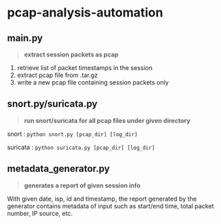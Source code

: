 # pcap-analysis-automation

## main.py
> **extract session packets as pcap**
1. retrieve list of packet timestamps in the session
2. extract pcap file from .tar.gz
3. write a new pcap file containing session packets only

## snort.py/suricata.py
> **run snort/suricata for all pcap files under given directory**

snort : `python snort.py [pcap_dir] [log_dir]`

suricata : `python suricata.py [pcap_dir] [log_dir]`

## metadata_generator.py
> **generates a report of given session info**

With given date, isp, id and timestamp, the report generated by the generator contains metadata of input such as start/end time, total packet number, IP source, etc.
